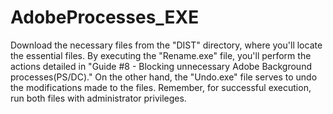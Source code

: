 # AdobeProcesses_EXE
Download the necessary files from the "DIST" directory, where you'll locate the essential files.
By executing the "Rename.exe" file, you'll perform the actions detailed in "Guide #8 - Blocking unnecessary Adobe Background processes(PS/DC)." 
On the other hand, the "Undo.exe" file serves to undo the modifications made to the files. 
Remember, for successful execution, run both files with administrator privileges.
